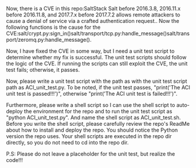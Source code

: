 Now, there is a CVE in this repo:SaltStack Salt before 2016.3.8, 2016.11.x before 2016.11.8, and 2017.7.x before 2017.7.2 allows remote attackers to cause a denial of service via a crafted authentication request..
Now the following functions is the cause for the CVE:salt/crypt.py:sign_in()salt/transport/tcp.py:handle_message()salt/transport/zeromq.py:handle_message().

Now, I have fixed the CVE in some way, but I need a unit test script to determine whether my fix is successful.
The unit test scripts should follow the logic of the CVE. If running the scripts can still exploit the CVE, the unit test fails; otherwise, it passes.

Now, please write a unit test script with the path as with the unit test script path as ACI_unit_test.py.
To be noted, if the unit test passes, "print('The ACI unit test is passed!!!')", otherwise "print('The ACI unit test is failed!!!')".

Furthermore, please write a shell script so I can use the shell script to auto-deploy the environment for the repo and to run the unit test script as "python ACI_unit_test.py". And name the shell script as ACI_unit_test.sh.
Before you write the shell script, please carefully review the repo's ReadMe about how to install and deploy the repo. You should notice the Python version the repo uses.
Your shell scripts are executed in the repo dir directly, so you do not need to cd into the repo dir.

P.S: Please do not leave a placeholder for the unit test, but realize the code!!!